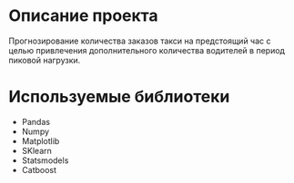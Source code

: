# Описание проекта

Прогнозирование количества заказов такси на предстоящий час с целью привлечения дополнительного количества водителей в период пиковой нагрузки.

# Используемые библиотеки

* Pandas
* Numpy
* Matplotlib
* SKlearn
* Statsmodels
* Catboost
